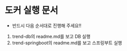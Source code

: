 # 도커 실행 문서
- 반드시 다음 순서대로 진행해 주세요!!
1. trend-db의 readme.md를 보고 DB 실행
2. trend-springboot의 readme.md를 보고 스프링부트 실행